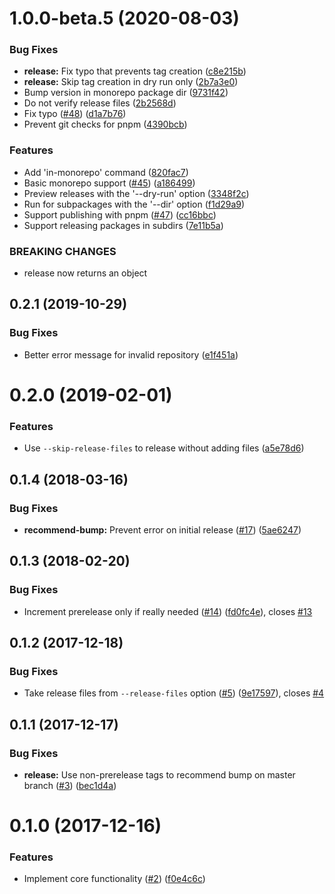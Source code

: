 <a name="1.0.0-beta.5"></a>
# 1.0.0-beta.5 (2020-08-03)


### Bug Fixes

* **release:** Fix typo that prevents tag creation ([c8e215b](https://github.com/ls-age/bump-version/commits/c8e215b))
* **release:** Skip tag creation in dry run only ([2b7a3e0](https://github.com/ls-age/bump-version/commits/2b7a3e0))
* Bump version in monorepo package dir ([9731f42](https://github.com/ls-age/bump-version/commits/9731f42))
* Do not verify release files ([2b2568d](https://github.com/ls-age/bump-version/commits/2b2568d))
* Fix typo ([#48](https://github.com/ls-age/bump-version/issues/48)) ([d1a7b76](https://github.com/ls-age/bump-version/commits/d1a7b76))
* Prevent git checks for pnpm ([4390bcb](https://github.com/ls-age/bump-version/commits/4390bcb))


### Features

* Add 'in-monorepo' command ([820fac7](https://github.com/ls-age/bump-version/commits/820fac7))
* Basic monorepo support ([#45](https://github.com/ls-age/bump-version/issues/45)) ([a186499](https://github.com/ls-age/bump-version/commits/a186499))
* Preview releases with the '--dry-run' option ([3348f2c](https://github.com/ls-age/bump-version/commits/3348f2c))
* Run for subpackages with the '--dir' option ([f1d29a9](https://github.com/ls-age/bump-version/commits/f1d29a9))
* Support publishing with pnpm ([#47](https://github.com/ls-age/bump-version/issues/47)) ([cc16bbc](https://github.com/ls-age/bump-version/commits/cc16bbc))
* Support releasing packages in subdirs ([7e11b5a](https://github.com/ls-age/bump-version/commits/7e11b5a))


### BREAKING CHANGES

* release now returns an object




<a name="0.2.1"></a>
## 0.2.1 (2019-10-29)


### Bug Fixes

* Better error message for invalid repository ([e1f451a](https://github.com/ls-age/bump-version/commits/e1f451a))




<a name="0.2.0"></a>
# 0.2.0 (2019-02-01)


### Features

* Use `--skip-release-files` to release without adding files ([a5e78d6](https://github.com/ls-age/bump-version/commits/a5e78d6))




<a name="0.1.4"></a>
## 0.1.4 (2018-03-16)


### Bug Fixes

* **recommend-bump:** Prevent error on initial release ([#17](https://github.com/ls-age/bump-version/issues/17)) ([5ae6247](https://github.com/ls-age/bump-version/commits/5ae6247))




<a name="0.1.3"></a>
## 0.1.3 (2018-02-20)


### Bug Fixes

* Increment prerelease only if really needed ([#14](https://github.com/ls-age/bump-version/issues/14)) ([fd0fc4e](https://github.com/ls-age/bump-version/commits/fd0fc4e)), closes [#13](https://github.com/ls-age/bump-version/issues/13)




<a name="0.1.2"></a>
## 0.1.2 (2017-12-18)


### Bug Fixes

* Take release files from `--release-files` option ([#5](https://github.com/ls-age/bump-version/issues/5)) ([9e17597](https://github.com/ls-age/bump-version/commits/9e17597)), closes [#4](https://github.com/ls-age/bump-version/issues/4)




<a name="0.1.1"></a>
## 0.1.1 (2017-12-17)


### Bug Fixes

* **release:** Use non-prerelease tags to recommend bump on master branch ([#3](https://github.com/ls-age/bump-version/issues/3)) ([bec1d4a](https://github.com/ls-age/bump-version/commits/bec1d4a))




<a name="0.1.0"></a>
# 0.1.0 (2017-12-16)


### Features

* Implement core functionality ([#2](https://github.com/ls-age/bump-version/issues/2)) ([f0e4c6c](https://github.com/ls-age/bump-version/commits/f0e4c6c))



